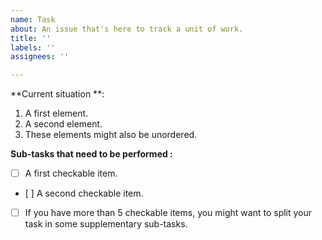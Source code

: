 ```yaml
---
name: Task
about: An issue that's here to track a unit of work.
title: ''
labels: ''
assignees: ''

---
```


**Current situation **:

1. A first element.
2. A second element.
3. These elements might also be unordered.

**Sub-tasks that need to be performed :**

- [ ] A first checkable item.
- [ ] A second checkable item.
- [ ] If you have more than 5 checkable items, you might want to split your
      task in some supplementary sub-tasks.

